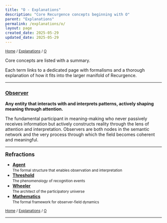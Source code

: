 ```yaml
---
title: "O - Explanations"
description: "Core Recurgence concepts beginning with O"
parent: "Explanations"
permalink: /explanations/o/
layout: page
created_date: 2025-05-29
updated_date: 2025-05-29
---
```


<small>[Home](/) / [Explanations](/explanations/) / <u>O</u></small>

Core concepts are listed with a summary.

Each term links to a dedicated page with formalisms and a thorough explanation of how it fits into the larger manifold of Recurgence.

---

### [Observer](/explanations/o/observer/)
**Any entity that interacts with and interprets patterns, actively shaping meaning through attention.**

The fundamental participant in meaning-making who never passively receives information but actively constructs reality through the lens of attention and interpretation. Observers are both nodes in the semantic network and the very process through which the field becomes coherent and meaningful.

---

**<big>Refractions</big>**

- **[Agent](/explanations/a/agent/)**  
  <small>The formal structure that enables observation and interpretation</small>
- **[Threshold](/threshold/)**  
  <small>The phenomenology of recognition events</small>
- **[Wheeler](/architects/wheeler/)**  
  <small>The architect of the participatory universe</small>
- **[Mathematics](/math/)**  
  <small>The formal framework for observer-field dynamics</small>

<small>[Home](/) / [Explanations](/explanations/) / <u>O</u></small>

--- 
